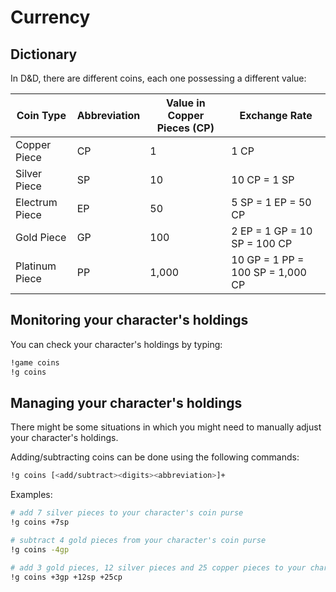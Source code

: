# Currency

## Dictionary
In D&D, there are different coins, each one possessing a different value:

| Coin Type        | Abbreviation | Value in Copper Pieces (CP) | Exchange Rate      |
|------------------|--------------|-----------------------------|-----------------------------------|
| Copper Piece     | CP           | 1                           | 1 CP                             |
| Silver Piece     | SP           | 10                          | 10 CP = 1 SP                     |
| Electrum Piece   | EP           | 50                          | 5 SP = 1 EP = 50 CP              |
| Gold Piece       | GP           | 100                         | 2 EP = 1 GP = 10 SP = 100 CP     |
| Platinum Piece   | PP           | 1,000                       | 10 GP = 1 PP = 100 SP = 1,000 CP |

## Monitoring your character's holdings
You can check your character's holdings by typing:
```sh
!game coins
!g coins
```

## Managing your character's holdings
There might be some situations in which you might need to manually adjust your character's holdings.

Adding/subtracting coins can be done using the following commands:

```sh
!g coins [<add/subtract><digits><abbreviation>]+
```

Examples:

```sh
# add 7 silver pieces to your character's coin purse
!g coins +7sp

# subtract 4 gold pieces from your character's coin purse
!g coins -4gp

# add 3 gold pieces, 12 silver pieces and 25 copper pieces to your character's coin purse
!g coins +3gp +12sp +25cp
```


